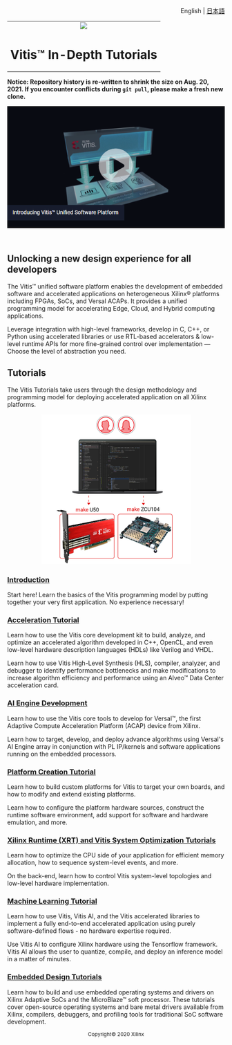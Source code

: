 <p align="right"><a>English</a> | <a href="docs-jp/README.md">日本語</a></p>
<table width="100%">
 <tr width="100%">
    <td align="center"><img src="https://www.xilinx.com/content/dam/xilinx/imgs/press/media-kits/corporate/xilinx-logo.png" width="30%"/><h1>Vitis™ In-Depth Tutorials</h1>
    </td>
 </tr>
</table>

**Notice: Repository history is re-written to shrink the size on Aug. 20, 2021. If you encounter conflicts during `git pull`, please make a fresh new clone.**

<div align="center">
    <a href="http://www.youtube.com/watch?v=vFPNlcXAeWI">
    <img
    src="./Getting_Started/Vitis/images/intro_video.png">
    </a>
</div>

## </br>Unlocking a new design experience for all developers
The Vitis&trade; unified software platform enables the development of embedded software and accelerated applications on heterogeneous Xilinx&reg; platforms including FPGAs, SoCs, and Versal ACAPs. It provides a unified programming model for accelerating Edge, Cloud, and Hybrid computing applications.

Leverage integration with high-level frameworks, develop in C, C++, or Python using accelerated libraries or use RTL-based accelerators & low-level runtime APIs for more fine-grained control over implementation — Choose the level of abstraction you need.

## Tutorials

The Vitis Tutorials take users through the design methodology and programming model for deploying accelerated application on all Xilinx platforms.

<p align="center">
    <img src="./Getting_Started/Vitis/images/vitis-landing-graphic-boards-u50.png">
</p>

### [Introduction](./Getting_Started)
Start here! Learn the basics of the Vitis programming model by putting together your very first application. No experience necessary!

### [Acceleration Tutorial](./Hardware_Accelerators)
Learn how to use the Vitis core development kit to build, analyze, and optimize an accelerated algorithm developed in C++, OpenCL, and even low-level hardware description languages (HDLs) like Verilog and VHDL.

Learn how to use Vitis High-Level Synthesis (HLS), compiler, analyzer, and debugger to identify performance bottlenecks and make modifications to increase algorithm efficiency and performance using an Alveo&trade; Data Center acceleration card.

### [AI Engine Development](./AI_Engine_Development)
Learn how to use the Vitis core tools to develop for Versal&trade;, the first Adaptive Compute Acceleration Platform (ACAP) device from Xilinx.

Learn how to target, develop, and deploy advance algorithms using Versal's AI Engine array in conjunction with PL IP/kernels and software applications running on the embedded processors.


### [Platform Creation Tutorial](./Vitis_Platform_Creation)
Learn how to build custom platforms for Vitis to target your own boards, and how to modify and extend existing platforms.

Learn how to configure the platform hardware sources, construct the runtime software environment, add support for software and
hardware emulation, and more.

### [Xilinx Runtime (XRT) and Vitis System Optimization Tutorials](./Runtime_and_System_Optimization)
Learn how to optimize the CPU side of your application for efficient memory allocation, how to sequence system-level
events, and more.

On the back-end, learn how to control Vitis system-level topologies and low-level hardware implementation.


### [Machine Learning Tutorial](https://github.com/xilinx/Vitis-AI-Tutorials)
Learn how to use Vitis, Vitis AI, and the Vitis accelerated libraries to implement a fully end-to-end accelerated application using purely software-defined flows - no hardware expertise required.

Use Vitis AI to configure Xilinx hardware using the Tensorflow framework. Vitis AI allows the user to quantize, compile, and deploy an inference model in a matter of minutes.

### [Embedded Design Tutorials](http://xilinx.github.io/Embedded-Design-Tutorials)
Learn how to build and use embedded operating systems and drivers on Xilinx Adaptive SoCs and the MicroBlaze™ soft processor. These tutorials cover open-source operating systems and bare metal drivers available from Xilinx, compilers, debuggers, and profiling tools for traditional SoC software development.


<p align="center"><sup>Copyright&copy; 2020 Xilinx</sup></p>
